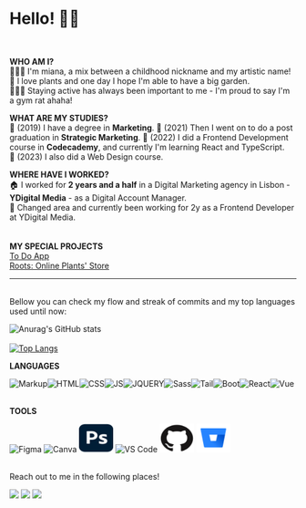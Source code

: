 # Hello! 👋🏼
<br>

**WHO AM I?**<br>
🧍🏽‍♀ I'm miana, a mix between a childhood nickname and my artistic name!<br>
🌻 I love plants and one day I hope I'm able to have a big garden.<br>
🏋🏽‍♀️ Staying active has always been important to me - I'm proud to say I'm a gym rat ahaha!

**WHAT ARE MY STUDIES?**<br>
📜 (2019) I have a degree in **Marketing**.
📜 (2021) Then I went on to do a post graduation in **Strategic Marketing**.
📜 (2022) I did a Frontend Development course in **Codecademy**, and currently I'm learning React and TypeScript.<br>
📜 (2023) I also did a Web Design course.

**WHERE HAVE I WORKED?**<br>
🏠 I worked for **2 years and a half** in a Digital Marketing agency in Lisbon - **YDigital Media** - as a Digital Account Manager.<br>
🎒 Changed area and currently been working for 2y as a Frontend Developer at YDigital Media.<br>
<br>
<br>
**MY SPECIAL PROJECTS**<br>
[To Do App](https://github.com/mariana-c-ramos/todo-app)<br>
[Roots: Online Plants' Store](https://mariana-c-ramos.github.io/roots-store/)

---

<br>
Bellow you can check my flow and streak of commits and my top languages used until now:
<br>


![Anurag's GitHub stats](https://github-readme-stats.vercel.app/api?username=mariana-c-ramos&show_icons=true&theme=nord)<br>
<br>
[![Top Langs](https://github-readme-stats.vercel.app/api/top-langs/?username=mariana-c-ramos&layout=compact&theme=nord)](https://github.com/anuraghazra/github-readme-stats)

  
 **LANGUAGES**
 <div style="display: flex">
   <img alt="Markup" src="https://img.shields.io/badge/Markdown-000000?style=for-the-badge&logo=markdown&logoColor=white">
   <img alt="HTML" src="https://img.shields.io/badge/HTML5-E34F26?style=for-the-badge&logo=html5&logoColor=white">
   <img alt="CSS" src="https://img.shields.io/badge/CSS3-1572B6?style=for-the-badge&logo=css3&logoColor=white">
   <img alt="JS" src="https://img.shields.io/badge/JavaScript-F7DF1E?style=for-the-badge&logo=javascript&logoColor=black">
   <img alt="JQUERY" src="https://img.shields.io/badge/jQuery-0769AD?style=for-the-badge&logo=jquery&logoColor=white">
   <img alt="Sass" src="https://img.shields.io/badge/Sass-CC6699?style=for-the-badge&logo=sass&logoColor=white">
   <img alt="Tail" src="https://img.shields.io/badge/Tailwind_CSS-38B2AC?style=for-the-badge&logo=tailwind-css&logoColor=white">
   <img alt="Boot" src="https://img.shields.io/badge/Bootstrap-563D7C?style=for-the-badge&logo=bootstrap&logoColor=white">
   <img alt="React" src="https://img.shields.io/badge/React-20232A?style=for-the-badge&logo=react&logoColor=61DAFB">
   <img alt="Vue" src="https://img.shields.io/badge/Vue.js-35495E?style=for-the-badge&logo=vue.js&logoColor=4FC08D">
   <!-- <img alt="React" src="https://img.shields.io/badge/React-20232A?style=for-the-badge&logo=react&logoColor=61DAFB"> -->
 </div>

 <br>

**TOOLS**
 <div>
   <img alt="Figma" height="50" width="60" src="https://cdn.jsdelivr.net/gh/devicons/devicon/icons/figma/figma-original.svg">
   <img alt="Canva" height="50" width="60" src="https://cdn.jsdelivr.net/gh/devicons/devicon/icons/canva/canva-original.svg">
   <img alt="PS" height="50" width="60" src="https://github.com/devicons/devicon/blob/v2.15.1/icons/photoshop/photoshop-plain.svg">
   <img alt="VS Code" height="50" width="60" src="https://cdn.jsdelivr.net/gh/devicons/devicon/icons/vscode/vscode-original.svg">
   <img alt="github" height="50" width="60" src="https://github.com/devicons/devicon/blob/v2.15.1/icons/github/github-original.svg">
   <img alt="Bitbucket" height="50" width="60" src="https://github.com/devicons/devicon/blob/v2.15.1/icons/bitbucket/bitbucket-original.svg">
 </div>


<br>
  
<p>Reach out to me in the following places!</p>
  
<div>
  <a href="mailto:mary.programms@gmail.com"><img src="https://img.shields.io/badge/-Gmail-%23333?style=for-the-badge&logo=gmail&logoColor=white" target="_blank"></a>
 	<a href="https://www.linkedin.com/in/mariana-ramos-06/" target="_blank"><img src="https://img.shields.io/badge/LinkedIn-0077B5?style=for-the-badge&logo=linkedin&logoColor=white"></a>
  <a href="https://ko-fi.com/maryisadev" target="_blank"><img src="https://img.shields.io/badge/Ko--fi-F16061?style=for-the-badge&logo=ko-fi&logoColor=white" target="_blank"></a> 
 
</div>
